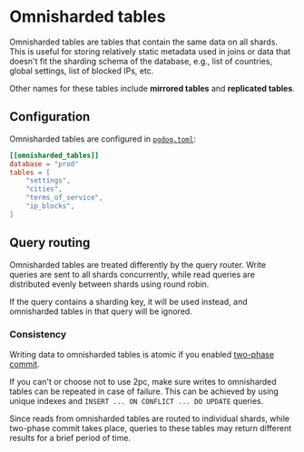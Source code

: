 # Omnisharded tables

Omnisharded tables are tables that contain the same data on all shards. This is useful for storing relatively static metadata used in joins or data that doesn't fit the sharding schema of the database, e.g., list of countries, global settings, list of blocked IPs, etc.

Other names for these tables include **mirrored tables** and **replicated tables**.

## Configuration

Omnisharded tables are configured in [`pgdog.toml`](../../configuration/pgdog.toml/sharded_tables.md#omnisharded-tables):

```toml
[[omnisharded_tables]]
database = "prod"
tables = [
    "settings",
    "cities",
    "terms_of_service",
    "ip_blocks",
]
```

## Query routing

Omnisharded tables are treated differently by the query router. Write queries are sent to all shards concurrently, while read queries are distributed evenly between shards using round robin.

If the query contains a sharding key, it will be used instead, and omnisharded tables in that query will be ignored.

### Consistency

Writing data to omnisharded tables is atomic if you enabled [two-phase commit](2pc.md).

If you can't or choose not to use 2pc, make sure writes to omnisharded tables can be repeated in case of failure. This can be achieved by using unique indexes and `INSERT ... ON CONFLICT ... DO UPDATE` queries.

Since reads from omnisharded tables are routed to individual shards, while two-phase commit takes place, queries to these tables may return different results for a brief period of time.
